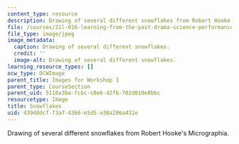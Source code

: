 ```yaml
---
content_type: resource
description: Drawing of several different snowflakes from Robert Hooke's Micrographia.
file: /courses/21l-016-learning-from-the-past-drama-science-performance-spring-2009/43948dcff3a74366e5d5e36a286a431e_09.jpg
file_type: image/jpeg
image_metadata:
  caption: Drawing of several different snowflakes.
  credit: ''
  image-alt: Drawing of several different snowflakes.
learning_resource_types: []
ocw_type: OCWImage
parent_title: Images for Workshop 1
parent_type: CourseSection
parent_uid: 5118a3ba-fcbc-c0e6-42f6-702d010e8bbc
resourcetype: Image
title: Snowflakes
uid: 43948dcf-f3a7-4366-e5d5-e36a286a431e
---
```

Drawing of several different snowflakes from Robert Hooke's Micrographia.

